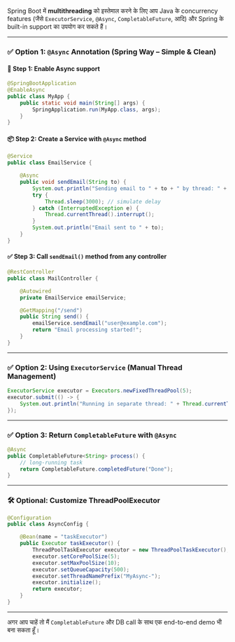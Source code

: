 Spring Boot में **multithreading** को इस्तेमाल करने के लिए आप Java के concurrency features (जैसे `ExecutorService`, `@Async`, `CompletableFuture`, आदि) और Spring के built-in support का उपयोग कर सकते हैं।

---

### ✅ Option 1: `@Async` Annotation (Spring Way – Simple & Clean)

#### 🔧 Step 1: Enable Async support

```java
@SpringBootApplication
@EnableAsync
public class MyApp {
    public static void main(String[] args) {
        SpringApplication.run(MyApp.class, args);
    }
}
```

#### 📦 Step 2: Create a Service with `@Async` method

```java
@Service
public class EmailService {

    @Async
    public void sendEmail(String to) {
        System.out.println("Sending email to " + to + " by thread: " + Thread.currentThread().getName());
        try {
            Thread.sleep(3000); // simulate delay
        } catch (InterruptedException e) {
            Thread.currentThread().interrupt();
        }
        System.out.println("Email sent to " + to);
    }
}
```

#### ✅ Step 3: Call `sendEmail()` method from any controller

```java
@RestController
public class MailController {

    @Autowired
    private EmailService emailService;

    @GetMapping("/send")
    public String send() {
        emailService.sendEmail("user@example.com");
        return "Email processing started!";
    }
}
```

---

### ✅ Option 2: Using `ExecutorService` (Manual Thread Management)

```java
ExecutorService executor = Executors.newFixedThreadPool(5);
executor.submit(() -> {
    System.out.println("Running in separate thread: " + Thread.currentThread().getName());
});
```

---

### ✅ Option 3: Return `CompletableFuture` with `@Async`

```java
@Async
public CompletableFuture<String> process() {
    // long-running task
    return CompletableFuture.completedFuture("Done");
}
```

---

### 🛠 Optional: Customize ThreadPoolExecutor

```java
@Configuration
public class AsyncConfig {

    @Bean(name = "taskExecutor")
    public Executor taskExecutor() {
        ThreadPoolTaskExecutor executor = new ThreadPoolTaskExecutor();
        executor.setCorePoolSize(5);
        executor.setMaxPoolSize(10);
        executor.setQueueCapacity(500);
        executor.setThreadNamePrefix("MyAsync-");
        executor.initialize();
        return executor;
    }
}
```

---

अगर आप चाहें तो मैं `CompletableFuture` और DB call के साथ एक end-to-end demo भी बना सकता हूँ।

